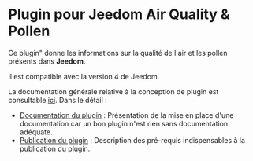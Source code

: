# Plugin pour Jeedom Air Quality & Pollen

Ce plugin" donne les informations sur la qualité de l'air et les pollen présents dans  **Jeedom**.

Il est compatible avec la version 4 de Jeedom.


La documentation générale relative à la conception de plugin est consultable [ici](https://doc.jeedom.com/fr_FR/dev/). Dans le détail :   

* [Documentation du plugin](https://doc.jeedom.com/fr_FR/dev/documentation_plugin) : Présentation de la mise en place d'une documentation car un bon plugin n'est rien sans documentation adéquate.
* [Publication du plugin](https://doc.jeedom.com/fr_FR/dev/publication_plugin) : Description des pré-requis indispensables à la publication du plugin.
